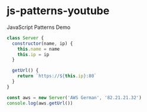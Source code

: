 # js-patterns-youtube
JavaScript Patterns Demo

```js
class Server {
  constructor(name, ip) {
    this.name = name
    this.ip = ip
  }

  getUrl() {
    return `https://${this.ip}:80`
  }
}

const aws = new Server('AWS German', '82.21.21.32')
console.log(aws.getUrl())
```
